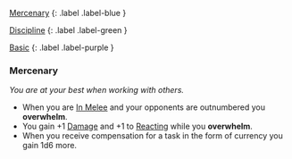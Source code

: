 
[Mercenary](Game/Character-Development#Mercenary)
{: .label .label-blue }

[Discipline](Game/Character-Development#Discipline)
{: .label .label-green }

[Basic](Game/Character-Development#Basic)
{: .label .label-purple }
### Mercenary
*You are at your best when working with others.*
* When you are [In Melee](Game/Core/Effects#In%20Melee) and your opponents are outnumbered you **overwhelm**.
* You gain +1 [Damage](Game/Core/Terminology#Damage) and +1 to [Reacting](Game/Core/Reacting) while you **overwhelm**. 
* When you receive compensation for a task in the form of currency you gain 1d6 more.